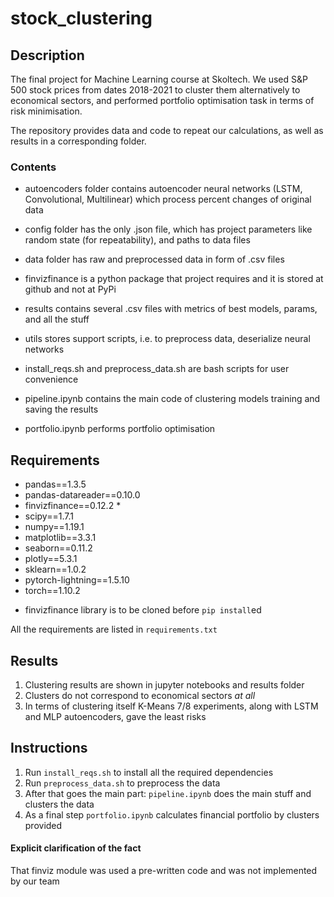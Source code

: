 # stock_clustering

## Description
The final project for Machine Learning course at Skoltech. We used S&P 500 stock prices from dates 2018-2021 to cluster them alternatively to economical sectors, and performed portfolio optimisation task in terms of risk minimisation.

The repository provides data and code to repeat our calculations, as well as results in a corresponding folder.

### Contents

- autoencoders folder contains autoencoder neural networks (LSTM, Convolutional, Multilinear) which process percent changes of original data
- config folder has the only .json file, which has project parameters like random state (for repeatability), and paths to data files
- data folder has raw and preprocessed data in form of .csv files
- finvizfinance is a python package that project requires and it is stored at github and not at PyPi
- results contains several .csv files with metrics of best models, params, and all the stuff
- utils stores support scripts, i.e. to preprocess data, deserialize neural networks

- install_reqs.sh and preprocess_data.sh are bash scripts for user convenience
- pipeline.ipynb contains the main code of clustering models training and saving the results
- portfolio.ipynb performs portfolio optimisation

## Requirements
  - pandas==1.3.5
  - pandas-datareader==0.10.0
  - finvizfinance==0.12.2 *
  - scipy==1.7.1
  - numpy==1.19.1
  - matplotlib==3.3.1
  - seaborn==0.11.2
  - plotly==5.3.1
  - sklearn==1.0.2
  - pytorch-lightning==1.5.10
  - torch==1.10.2
* finvizfinance library is to be cloned before `pip install`ed

All the requirements are listed in `requirements.txt`

## Results

1. Clustering results are shown in jupyter notebooks and results folder
2. Clusters do not correspond to economical sectors *at all*
3. In terms of clustering itself K-Means 7/8 experiments, along with LSTM and MLP autoencoders, gave the least risks

## Instructions
1. Run `install_reqs.sh` to install all the required dependencies
2. Run `preprocess_data.sh` to preprocess the data
3. After that goes the main part: `pipeline.ipynb` does the main stuff and clusters the data
4. As a final step `portfolio.ipynb` calculates financial portfolio by clusters provided


#### Explicit clarification of the fact
That finviz module was used a pre-written code and was not implemented by our team
